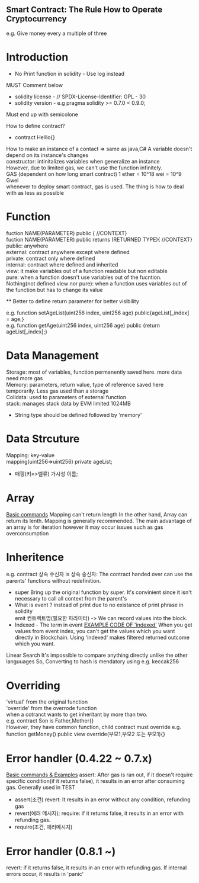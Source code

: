 ## Smart Contract: The Rule How to Operate Cryptocurrency 
e.g. Give money every a multiple of three

# Introduction
* No Print function in solidity - Use log instead

MUST Comment below
* solidity license - // SPDX-License-Identifier: GPL - 30
* solidity version - e.g pragma solidity >= 0.7.0 < 0.9.0;

Must end up with semicolone

How to define contract?
- contract Helllo{}

How to make an instance of a contact => same as java,C#
A variable doesn't depend on its instance's changes  
constructor: intinitalizes variables when generalize an instance  
However, due to limited gas, we can't use the function infinitely.  
GAS (dependent on how long smart contract)  1 ether = 10^18 wei = 10^9 Gwei   
whenever to deploy smart contract, gas is used. The thing is how to deal with as less as possible

# Function
fuction NAME(PARAMETER) public { //CONTEXT}  
fuction NAME(PARAMETER) public returns (RETURNED TYPE){ //CONTEXT}  
public: anywhere  
external: contract anywhere except where defined  
private: contract only where defined  
internal: contract where defined and inherited  
view: it make variables out of a function readable but non editable  
pure: when a function doesn't use variables out of the fucntion.  
Nothing(not defined view nor pure): when a function uses variables out of the function but has to change its value  

** Better to define return parameter for better visibility

e.g. function setAgeList(uint256 index, uint256 age) public{ageList[_index] = age;}  
e.g. function getAge(uint256 index, uint256 age) public {return ageList[_index];}  

# Data Management
Storage: most of variables, function permanently saved here. more data need more gas  
Memory: parameters, return value, type of reference saved here temporarily. Less gas used than a storage  
Colldata: used to parameters of external function  
stack: manages stack data by EVM limited 1024MB  
* String type should be defined followed by 'memory'  


# Data Strcuture
Mapping: key-value  
mapping(uint256=>uint256) private ageList;  
* 매핑(키=>벨류) 가시성 이름;  

# Array
[Basic commands](lecture/lec18_array.sol)
Mapping can't return length In the other hand, Array can return its lenth.
Mapping is generally recommended. The main advantage of an array is for iteration however it may occur issues such as gas overconsumption
 

# Inheritence
e.g. contract 상속 수신자 is 상속 송신자: The contract handed over can use the parents' functions without redefinition.  
* super
Bring up the original function by super. It's convinient since it isn't necessary to call all context from the parent's
* What is event ? instead of print due to no existance of print phrase in solidity  
emit 컨트랙트명(필요한 파라미터) -> We can record values into the block.
* Indexed - The term in event  [EXAMPLE CODE OF 'indexed'](lecture/lec14_indexed.sol)
When you get values from event index, you can't get the values which you want directly in Blockchain. Using 'indexed' makes filtered returned outcome which you want.  

Linear Search
It's impossible to compare anything directly unlike the other languuages
So, Converting to hash is mendatory using e.g. keccak256

# Overriding
'virtual' from the original function  
'override' from the overrode function  
when a cotranct wants to get inheritant by more than two.  
e.g. contract Son is Father,Mother{}  
However, they have common function, child contract must override e.g. function getMoney() public view override(부모1,부모2 또는 부모1){}  

# Error handler (0.4.22 ~ 0.7.x)
[Basic commands & Examples](lecture/lec25_errorHandler.sol)
assert: After gas is ran out, if it doesn't require specific condition(if it returns false), it results in an error after consuming gas. Generally used in TEST
* assert(조건)
revert: It results in an error without any condition, refunding gas
* revert(에러 메시지);
require: if it returns false, it results in an error with refunding gas.
* require(조건, 에러메시지)

# Error handler (0.8.1 ~)
revert: if it returns false, it results in an error with refunding gas. If internal errors occur, it results in 'panic'




